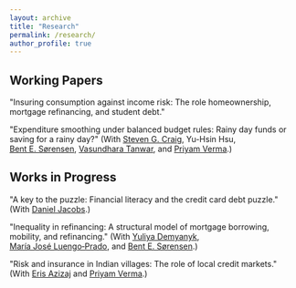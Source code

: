 ```yaml
---
layout: archive
title: "Research"
permalink: /research/
author_profile: true
---
```


## Working Papers

"Insuring consumption against income risk: The role homeownership, mortgage refinancing, and student debt."
<br>

"Expenditure smoothing under balanced budget rules: Rainy day funds or saving for a rainy day?" (With [Steven&nbsp;G.&nbsp;Craig](https://www.uh.edu/class/economics/people/current-faculty/steve/), Yu-Hsin&nbsp;Hsu, [Bent&nbsp;E.&nbsp;S&oslash;rensen](https://uh.edu/~bsorense/), [Vasundhara&nbsp;Tanwar](https://sites.google.com/view/vasundharatanwar/home), and [Priyam&nbsp;Verma](https://sites.google.com/view/priyamverma/home).)
<br>

## Works in Progress

"A key to the puzzle: Financial literacy and the credit card debt puzzle." (With [Daniel&nbsp;Jacobs](https://dljacobs.github.io/).)
<br>

"Inequality in refinancing: A structural model of mortgage borrowing, mobility, and refinancing." (With [Yuliya&nbsp;Demyanyk](http://www.ydemyanyk.com/), [Mar&iacute;a&nbsp;Jos&eacute;&nbsp;Luengo&#8209;Prado](http://luengoprado.net/), and [Bent&nbsp;E.&nbsp;S&oslash;rensen](https://uh.edu/~bsorense/).)
<br>

"Risk and insurance in Indian villages: The role of local credit markets." (With [Eris&nbsp;Azizaj](https://sites.google.com/site/erisazizaj/home) and [Priyam&nbsp;Verma](https://sites.google.com/view/priyamverma/home).)
<br>
